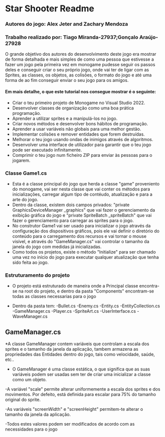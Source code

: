 # Star Shooter Readme

### Autores do jogo: Alex Jeter and Zachary Mendoza
### Trabalho realizado por: Tiago Miranda-27937;Gonçalo Araújo-27928

O grande objetivo dos autores do desenvolvimento deste jogo era mostrar de forma detalhada e mais simples de como uma pessoa que estivesse a fazer um jogo pela primeira vez em monogame pudesse seguir os passos deles e conseguir criar o seu próprio jogo, onde vai ter de ligar com as Sprites, as classes, os objetos, as colisões, o formato do jogo e até uma forma de ao fim conseguir enviar o seu jogo para os amigos.
#### Em mais detalhe, o que este tutorial nos consegue mostrar é o seguinte:

* Criar o teu primeiro projeto de Monogame no Visual Studio 2022.
* Desenvolver classes de organização como uma boa prática programação.
* Aprender a utilizar sprites e a manipulá-los no jogo.
* Criar novos métodos e desenvolver bons hábitos de programação.
* Aprender a usar variáveis não globais para uma melhor gestão.
* Implementar colisões e remover entidades que forem destruídas.
* Melhorar o teu jogo usando ondas de inimigos através de algoritmos.
* Desenvolver uma interface de utilizador para garantir que o teu jogo pode ser executado infinitamente.
* Comprimir o teu jogo num ficheiro ZIP para enviar às pessoas para o jogarem.

### Classe Game1.cs
* Esta é a classe principal do jogo que herda a classe "game" proveniento do monogame, vai ser nesta classe que vai conter os métodos para inicializações, carregar algum tipo de contéudo, atualização e para a arte do jogo.
* Dentro da classe, existem dois campos privados: "private GraphicsDeviceManager _graphics" que vai fazer o gerenciamento da exibição gráfica do jogo e "private SpriteBatch _spriteBatch" que vai fazer o gerenciamento para carregar as sprites para o jogo.
* No construtor Game1 vai ser usado para inicializar o jogo através da configuração dos dispositivos gráficos, pois ele vai definir o diretório do conteúdo para o carregamento dos recursos e vai tornar o mouse visível, e através do "GameManager.cs" vai controlar o tamanho da janela do jogo com medidas já inicializadas.
* Como todos os projetos, existe o método "Initialize" para ser chamado uma vez no início do jogo para executar qualquer atualização que tenha sido feita ao jogo.

### Estruturamento do projeto

* O projeto está estruturado de maneira onde a Principal classe encontra-se na root do projeto, e dentro da pasta "Components" encontram-se todas as classes necessarias para o jogo

* Dentro da pasta tem:
  -Bullet.cs
  -Enemy.cs
  -Entity.cs
  -EntityCollection.cs
  -GameManager.cs
  -Player.cs
  -SpriteArt.cs
  -UserInterface.cs
  -WaveManager.cs

## GameManager.cs
*A classe GameManager contem variáveis que controlam a escala dos sprites e o tamanho da janela da aplicação, tambem armazena as propriedades das Entidades dentro do jogo, tais como velocidade, saúde, etc..

* O GameManager é uma classe estática, o que significa que as suas variáveis podem ser usadas sem ter de criar uma inicializar a classe como um objeto.
  
-A variável "scale" permite alterar uniformemente a escala dos sprites e dos movimentos. Por defeito, está definida para escalar para 75% do tamanho original do sprite.

-As variáveis "screenWidth" e "screenHeight" permitem-te alterar o tamanho da janela da aplicação.

-Todos estes valores podem ser modificados de acordo com as necessidades para o jogo

